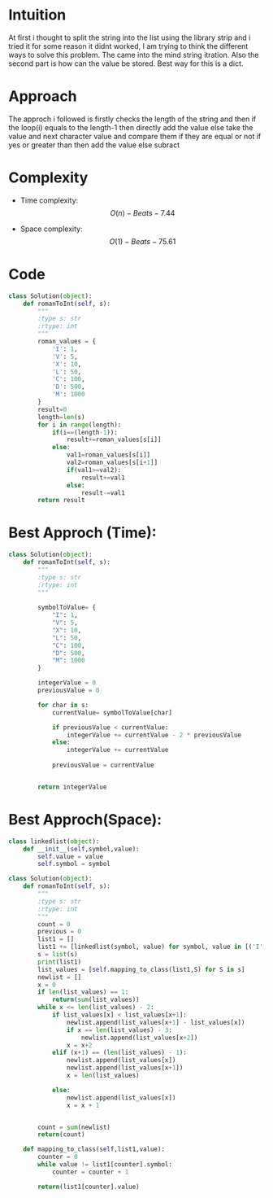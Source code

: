 # Intuition
<!-- Describe your first thoughts on how to solve this problem. -->
At first i thought to split the string into the list using the library strip and i tried it for some reason it didnt worked, I am trying to think the different ways to solve this problem. The came into the mind string itration. Also the second part is how can the value be stored. Best way for this is a dict. 

# Approach
<!-- Describe your approach to solving the problem. -->
The approch i followed is firstly checks the length of the string and then if the loop(i) equals to the length-1 then directly add the value else take the value and next character value and compare them if they are equal or not if yes or greater than then add the value else subract

# Complexity
- Time complexity: $$O(n) - Beats - 7.44%$$
<!-- Add your time complexity here, e.g. $$O(n)$$ -->

- Space complexity: $$O(1) - Beats-75.61$$
<!-- Add your space complexity here, e.g. $$O(n)$$ -->

# Code
```py
class Solution(object):
    def romanToInt(self, s):
        """
        :type s: str
        :rtype: int
        """
        roman_values = {
            'I': 1,
            'V': 5,
            'X': 10,
            'L': 50,
            'C': 100,
            'D': 500,
            'M': 1000
        }
        result=0
        length=len(s)
        for i in range(length):
            if(i==(length-1)):
                result+=roman_values[s[i]]
            else:
                val1=roman_values[s[i]]
                val2=roman_values[s[i+1]]
                if(val1>=val2):
                    result+=val1
                else:
                    result-=val1
        return result
```
# Best Approch (Time):
```py
class Solution(object):
    def romanToInt(self, s):
        """
        :type s: str
        :rtype: int
        """
        
        symbolToValue= {
            "I": 1,
            "V": 5,
            "X": 10,
            "L": 50,
            "C": 100,
            "D": 500,
            "M": 1000
        }

        integerValue = 0
        previousValue = 0

        for char in s:
            currentValue= symbolToValue[char]

            if previousValue < currentValue:
                integerValue += currentValue - 2 * previousValue
            else:
                integerValue += currentValue
            
            previousValue = currentValue


        return integerValue
```

# Best Approch(Space):
```py
class linkedlist(object):
    def __init__(self,symbol,value):
        self.value = value
        self.symbol = symbol

class Solution(object):
    def romanToInt(self, s):
        """
        :type s: str
        :rtype: int
        """
        count = 0 
        previous = 0
        list1 = []
        list1 += [linkedlist(symbol, value) for symbol, value in [('I', 1), ('V', 5), ('X', 10), ('L', 50),('C', 100),('D', 500),('M', 1000)]]
        s = list(s) 
        print(list1)
        list_values = [self.mapping_to_class(list1,S) for S in s]
        newlist = []
        x = 0 
        if len(list_values) == 1:
            return(sum(list_values))
        while x <= len(list_values) - 2:
            if list_values[x] < list_values[x+1]:
                newlist.append(list_values[x+1] - list_values[x])
                if x == len(list_values) - 3:
                    newlist.append(list_values[x+2])
                x = x+2
            elif (x+1) == (len(list_values) - 1):
                newlist.append(list_values[x])
                newlist.append(list_values[x+1])
                x = len(list_values)

            else:
                newlist.append(list_values[x])
                x = x + 1


        count = sum(newlist)
        return(count)

    def mapping_to_class(self,list1,value):
        counter = 0
        while value != list1[counter].symbol:
            counter = counter + 1

        return(list1[counter].value)
```